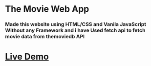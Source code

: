 # The Movie Web App

### Made this website using HTML/CSS and Vanila JavaScript Without any Framework and i have Used fetch api to fetch movie data from themoviedb API

# [Live Demo](https://ddepu11.github.io/movie-web-app/)
